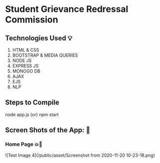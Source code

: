 # Student Grievance Redressal Commission

## Technologies Used :bulb:
1. HTML & CSS
2. BOOTSTRAP & MEDIA QUERIES
3. NODE JS
4. EXPRESS JS
5. MONOGO DB
6. AJAX
7. EJS
8. NLP

## Steps to Compile 
node app.js (or) npm start

## Screen Shots of the App: :camera_flash:
### Home Page  :boom::black_heart:
![Test Image 4](/public/asset/Screenshot from 2020-11-20 10-23-18.png)
